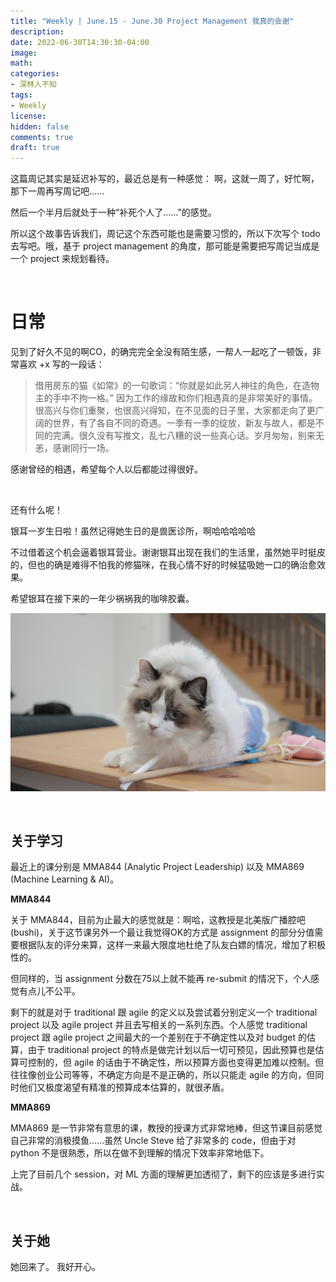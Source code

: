 ```yaml
---
title: "Weekly | June.15 - June.30 Project Management 我真的会谢"
description: 
date: 2022-06-30T14:30:30-04:00
image: 
math: 
categories:
- 深林人不知
tags:
- Weekly
license: 
hidden: false
comments: true
draft: true
---
```


这篇周记其实是延迟补写的，最近总是有一种感觉：
啊，这就一周了，好忙啊，那下一周再写周记吧……

然后一个半月后就处于一种“补死个人了……”的感觉。

所以这个故事告诉我们，周记这个东西可能也是需要习惯的，所以下次写个 todo 去写吧。哦，基于 project management 的角度，那可能是需要把写周记当成是一个 project 来规划看待。

</br>

# 日常

见到了好久不见的啊CO，的确完完全全没有陌生感，一帮人一起吃了一顿饭，非常喜欢 +x 写的一段话：

>  借用房东的猫《如常》的一句歌词：“你就是如此另人神往的角色，在造物主的手中不拘一格。” 因为工作的缘故和你们相遇真的是非常美好的事情。很高兴与你们重聚，也很高兴得知，在不见面的日子里，大家都走向了更广阔的世界，有了各自不同的奇遇。一季有一季的绽放，新友与故人，都是不同的完满。很久没有写推文，乱七八糟的说一些真心话。岁月匆匆，别来无恙，感谢同行一场。

感谢曾经的相遇，希望每个人以后都能过得很好。

</br>

还有什么呢！

银耳一岁生日啦！虽然记得她生日的是兽医诊所，啊哈哈哈哈哈

不过借着这个机会逼着银耳营业。谢谢银耳出现在我们的生活里，虽然她平时挺皮的，但也的确是难得不怕我的修猫咪，在我心情不好的时候猛吸她一口的确治愈效果。

希望银耳在接下来的一年少祸祸我的咖啡胶囊。

![](https://raw.githubusercontent.com/Gilgamel/img-host/main/hugo/IMG_2016.JPG)

</br>

## 关于学习

最近上的课分别是 MMA844 (Analytic Project Leadership) 以及 MMA869 (Machine Learning & AI)。


**MMA844**

关于 MMA844，目前为止最大的感觉就是：啊哈，这教授是北美版广播腔吧 (bushi)，关于这节课另外一个最让我觉得OK的方式是 assignment 的部分分值需要根据队友的评分来算，这样一来最大限度地杜绝了队友白嫖的情况，增加了积极性的。

但同样的，当 assignment 分数在75以上就不能再 re-submit 的情况下，个人感觉有点儿不公平。

剩下的就是对于 traditional 跟 agile 的定义以及尝试着分别定义一个 traditional project 以及 agile project 并且去写相关的一系列东西。个人感觉 traditional project 跟 agile project 之间最大的一个差别在于不确定性以及对 budget 的估算，由于 traditional project 的特点是做完计划以后一切可预见，因此预算也是估算可控制的，但 agile 的话由于不确定性，所以预算方面也变得更加难以控制。但往往像创业公司等等，不确定方向是不是正确的，所以只能走 agile 的方向，但同时他们又极度渴望有精准的预算成本估算的，就很矛盾。

**MMA869**

MMA869 是一节非常有意思的课，教授的授课方式非常地棒，但这节课目前感觉自己非常的消极摸鱼……虽然 Uncle Steve 给了非常多的 code，但由于对 python 不是很熟悉，所以在做不到理解的情况下效率非常地低下。

上完了目前几个 session，对 ML 方面的理解更加透彻了，剩下的应该是多进行实战。

</br>

## 关于她

她回来了。
我好开心。
